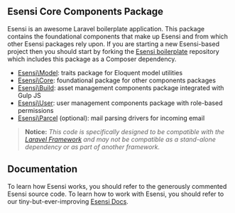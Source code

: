 ## Esensi Core Components Package

Esensi is an awesome Laravel boilerplate application. This package contains the foundational components that make up Esensi and from which other Esensi packages rely upon. If you are starting a new Esensi-based project then you should start by forking the [Esensi boilerplate](http://github.com/esensi/esensi) repository which includes this package as a Composer dependency.

- [Esensi\Model](http://github.com/esensi/model/tree/0.4/src): traits package for Eloquent model utilities
- [Esensi\Core](http://github.com/esensi/core/tree/0.4/src): foundational package for other components packages
- [Esensi\Build](http://github.com/esensi/build/tree/0.4/src): asset management components package integrated with Gulp JS
- [Esensi\User](http://github.com/esensi/user/tree/0.4/src): user management components package with role-based permissions
- [Esensi\Parcel](http://github.com/esensi/parcel/tree/0.4/src) (optional): mail parsing drivers for incoming email

> **Notice:** _This code is specifically designed to be compatible with the [Laravel Framework](http://laravel.com) and may not be compatible as a stand-alone dependency or as part of another framework._

## Documentation

To learn how Esensi works, you should refer to the generously commented Esensi source code. To learn how to work with Esensi, you should refer to our tiny-but-ever-improving [Esensi Docs](https://github.com/esensi/docs).
